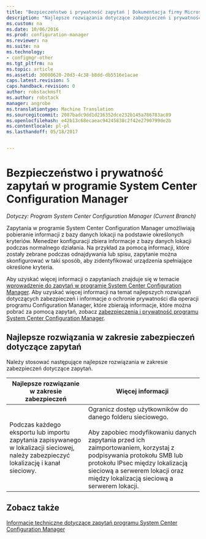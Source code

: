 ```yaml
---
title: "Bezpieczeństwo i prywatność zapytań | Dokumentacja firmy Microsoft"
description: "Najlepsze rozwiązania dotyczące zabezpieczeń i prywatności należy zrozumieć, kiedy można wyszukiwać informacje z bazy danych lokacji."
ms.custom: na
ms.date: 10/06/2016
ms.prod: configuration-manager
ms.reviewer: na
ms.suite: na
ms.technology:
- configmgr-other
ms.tgt_pltfrm: na
ms.topic: article
ms.assetid: 30080620-20d3-4c38-b8dd-db5516e1acae
caps.latest.revision: 5
caps.handback.revision: 0
author: robstackmsft
ms.author: robstack
manager: angrobe
ms.translationtype: Machine Translation
ms.sourcegitcommit: 2087badc9dd1d216352dce232b145a786783ac89
ms.openlocfilehash: e42b13c68ecaeac94245838c2f42e2790799de2b
ms.contentlocale: pl-pl
ms.lasthandoff: 05/18/2017


---
```

# <a name="security-and-privacy-for-queries-in-system-center-configuration-manager"></a>Bezpieczeństwo i prywatność zapytań w programie System Center Configuration Manager

*Dotyczy: Program System Center Configuration Manager (Current Branch)*

Zapytania w programie System Center Configuration Manager umożliwiają pobieranie informacji z bazy danych lokacji na podstawie określonych kryteriów. Menedżer konfiguracji zbiera informacje z bazy danych lokacji podczas normalnego działania. Na przykład za pomocą informacji, które zostały zebrane podczas odnajdywania lub spisu, zapytanie można skonfigurować w taki sposób, aby zidentyfikować urządzenia spełniające określone kryteria.  

 Aby uzyskać więcej informacji o zapytaniach znajduje się w temacie [wprowadzenie do zapytań w programie System Center Configuration Manager](../../../core/servers/manage/introduction-to-queries.md). Aby uzyskać więcej informacji na temat najlepszych rozwiązań dotyczących zabezpieczeń i informacje o ochronie prywatności dla operacji programu Configuration Manager, które zbierają informacje, które można pobrać za pomocą zapytań, zobacz [zabezpieczenia i prywatność programu System Center Configuration Manager](../../../core/plan-design/security/security-and-privacy.md).  

## <a name="security-best-practices-for-queries"></a>Najlepsze rozwiązania w zakresie zabezpieczeń dotyczące zapytań  
 Należy stosować następujące najlepsze rozwiązania w zakresie zabezpieczeń dotyczące zapytań.  

|Najlepsze rozwiązanie w zakresie zabezpieczeń|Więcej informacji|  
|----------------------------|----------------------|  
|Podczas każdego eksportu lub importu zapytania zapisywanego w lokalizacji sieciowej, należy zabezpieczyć lokalizację i kanał sieciowy.|Ogranicz dostęp użytkowników do danego folderu sieciowego.<br /><br /> Aby zapobiec modyfikowaniu danych zapytania przed ich zaimportowaniem, korzystaj z podpisywania protokołu SMB lub protokołu IPsec między lokalizacją sieciową a serwerem lokacji oraz między lokalizacją sieciową a serwerem lokacji.|  

## <a name="see-also"></a>Zobacz także  
 [Informacje techniczne dotyczące zapytań programu System Center Configuration Manager](../../../core/servers/manage/queries-technical-reference.md)

